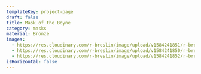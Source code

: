 ```yaml
---
templateKey: project-page
draft: false
title: Mask of the Boyne
category: masks
material: Bronze
images:
  - https://res.cloudinary.com/r-breslin/image/upload/v1584241851/r-breslin-cloudinary/WORK/MASKS/the-boyne/the-boyne_the-boyne-03_cenucw.jpg
  - https://res.cloudinary.com/r-breslin/image/upload/v1584241850/r-breslin-cloudinary/WORK/MASKS/the-boyne/the-boyne_the-boyne-02_bsrbay.jpg
  - https://res.cloudinary.com/r-breslin/image/upload/v1584241852/r-breslin-cloudinary/WORK/MASKS/the-boyne/the-boyne_the-boyne-01_kthwwl.jpg
isHorizontal: false
---
```


